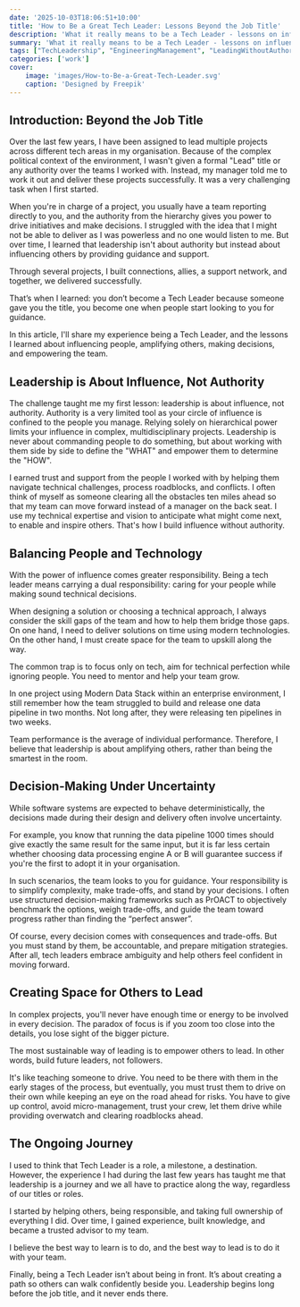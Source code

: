 ```yaml
---
date: '2025-10-03T18:06:51+10:00'
title: 'How to Be a Great Tech Leader: Lessons Beyond the Job Title'
description: 'What it really means to be a Tech Leader - lessons on influence, decision-making, and empowering teams beyond the job title.'
summary: 'What it really means to be a Tech Leader - lessons on influence, decision-making, and empowering teams beyond the job title.'
tags: ["TechLeadership", "EngineeringManagement", "LeadingWithoutAuthority"]
categories: ['work']
cover:
    image: 'images/How-to-Be-a-Great-Tech-Leader.svg'
    caption: 'Designed by Freepik'
---
```


## Introduction: Beyond the Job Title

Over the last few years, I have been assigned to lead multiple projects across different tech areas in my organisation. Because of the complex political context of the environment, I wasn't given a formal "Lead" title or any authority over the teams I worked with. Instead, my manager told me to work it out and deliver these projects successfully. It was a very challenging task when I first started.

When you're in charge of a project, you usually have a team reporting directly to you, and the authority from the hierarchy gives you power to drive initiatives and make decisions. I struggled with the idea that I might not be able to deliver as I was powerless and no one would listen to me. But over time, I learned that leadership isn't about authority but instead about influencing others by providing guidance and support.

Through several projects, I built connections, allies, a support network, and together, we delivered successfully.

That’s when I learned: you don’t become a Tech Leader because someone gave you the title, you become one when people start looking to you for guidance.

In this article, I'll share my experience being a Tech Leader, and the lessons I learned about influencing people, amplifying others, making decisions, and empowering the team.

## Leadership is About Influence, Not Authority

The challenge taught me my first lesson: leadership is about influence, not authority. Authority is a very limited tool as your circle of influence is confined to the people you manage. Relying solely on hierarchical power limits your influence in complex, multidisciplinary projects. Leadership is never about commanding people to do something, but about working with them side by side to define the "WHAT" and empower them to determine the "HOW".

I earned trust and support from the people I worked with by helping them navigate technical challenges, process roadblocks, and conflicts. I often think of myself as someone clearing all the obstacles ten miles ahead so that my team can move forward instead of a manager on the back seat. I use my technical expertise and vision to anticipate what might come next, to enable and inspire others. That's how I build influence without authority.

## Balancing People and Technology

With the power of influence comes greater responsibility. Being a tech leader means carrying a dual responsibility: caring for your people while making sound technical decisions.

When designing a solution or choosing a technical approach, I always consider the skill gaps of the team and how to help them bridge those gaps. On one hand, I need to deliver solutions on time using modern technologies. On the other hand, I must create space for the team to upskill along the way.

The common trap is to focus only on tech, aim for technical perfection while ignoring people. You need to mentor and help your team grow.

In one project using Modern Data Stack within an enterprise environment, I still remember how the team struggled to build and release one data pipeline in two months. Not long after, they were releasing ten pipelines in two weeks.

Team performance is the average of individual performance. Therefore, I believe that leadership is about amplifying others, rather than being the smartest in the room.

## Decision-Making Under Uncertainty

While software systems are expected to behave deterministically, the decisions made during their design and delivery often involve uncertainty.

For example, you know that running the data pipeline 1000 times should give exactly the same result for the same input, but it is far less certain whether choosing data processing engine A or B will guarantee success if you're the first to adopt it in your organisation.

In such scenarios, the team looks to you for guidance. Your responsibility is to simplify complexity, make trade-offs, and stand by your decisions. I often use structured decision-making frameworks such as PrOACT to objectively benchmark the options, weigh trade-offs, and guide the team toward progress rather than finding the “perfect answer”.

Of course, every decision comes with consequences and trade-offs. But you must stand by them, be accountable, and prepare mitigation strategies. After all, tech leaders embrace ambiguity and help others feel confident in moving forward.

## Creating Space for Others to Lead

In complex projects, you'll never have enough time or energy to be involved in every decision. The paradox of focus is if you zoom too close into the details, you lose sight of the bigger picture.

The most sustainable way of leading is to empower others to lead. In other words, build future leaders, not followers.

It's like teaching someone to drive. You need to be there with them in the early stages of the process, but eventually, you must trust them to drive on their own while keeping an eye on the road ahead for risks. You have to give up control, avoid micro-management, trust your crew, let them drive while providing overwatch and clearing roadblocks ahead.

## The Ongoing Journey

I used to think that Tech Leader is a role, a milestone, a destination. However, the experience I had during the last few years has taught me that leadership is a journey and we all have to practice along the way, regardless of our titles or roles.

I started by helping others, being responsible, and taking full ownership of everything I did. Over time, I gained experience, built knowledge, and became a trusted advisor to my team.

I believe the best way to learn is to do, and the best way to lead is to do it with your team.

Finally, being a Tech Leader isn’t about being in front. It’s about creating a path so others can walk confidently beside you. Leadership begins long before the job title, and it never ends there.
